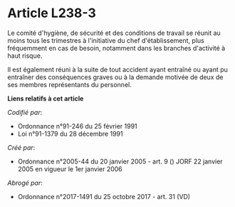# Article L238-3

Le comité d'hygiène, de sécurité et des conditions de travail se réunit au moins tous les trimestres à l'initiative du chef
d'établissement, plus fréquemment en cas de besoin, notamment dans les branches d'activité à haut risque.

Il est également réuni à la suite de tout accident ayant entraîné ou ayant pu entraîner des conséquences graves ou à la
demande motivée de deux de ses membres représentants du personnel.

**Liens relatifs à cet article**

_Codifié par_:

  - Ordonnance n°91-246 du 25 février 1991
  - Loi n°91-1379 du 28 décembre 1991

_Créé par_:

  - Ordonnance n°2005-44 du 20 janvier 2005 - art. 9 () JORF 22 janvier 2005 en vigueur le 1er janvier 2006

_Abrogé par_:

  - Ordonnance n°2017-1491 du 25 octobre 2017 - art. 31 (VD)
